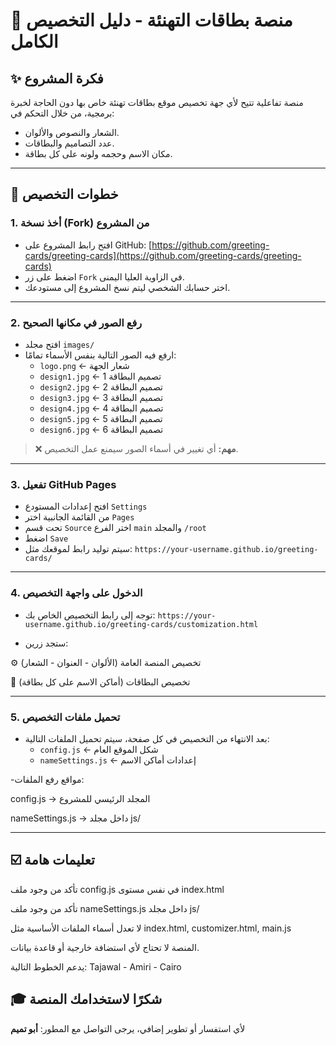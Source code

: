 # 🎉 منصة بطاقات التهنئة - دليل التخصيص الكامل

## ✨ فكرة المشروع
منصة تفاعلية تتيح لأي جهة تخصيص موقع بطاقات تهنئة خاص بها دون الحاجة لخبرة برمجية، من خلال التحكم في:
- الشعار والنصوص والألوان.
- عدد التصاميم والبطاقات.
- مكان الاسم وحجمه ولونه على كل بطاقة.

---

## 📅 خطوات التخصيص

### 1. أخذ نسخة (Fork) من المشروع
- افتح رابط المشروع على GitHub: [https://github.com/greeting-cards/greeting-cards](https://github.com/greeting-cards/greeting-cards)
- اضغط على زر `Fork` في الزاوية العليا اليمنى.
- اختر حسابك الشخصي ليتم نسخ المشروع إلى مستودعك.

---

### 2. رفع الصور في مكانها الصحيح
- افتح مجلد `images/`
- ارفع فيه الصور التالية بنفس الأسماء تمامًا:
  - `logo.png` ← شعار الجهة
  - `design1.jpg` ← تصميم البطاقة 1
  - `design2.jpg` ← تصميم البطاقة 2
  - `design3.jpg` ← تصميم البطاقة 3
  - `design4.jpg` ← تصميم البطاقة 4
  - `design5.jpg` ← تصميم البطاقة 5
  - `design6.jpg` ← تصميم البطاقة 6

> ❌ **مهم:** أي تغيير في أسماء الصور سيمنع عمل التخصيص.

---

### 3. تفعيل GitHub Pages
- افتح إعدادات المستودع `Settings`
- من القائمة الجانبية اختر `Pages`
- تحت قسم `Source` اختر الفرع `main` والمجلد `/root`
- اضغط `Save`
- سيتم توليد رابط لموقعك مثل:
  `https://your-username.github.io/greeting-cards/`

---

### 4. الدخول على واجهة التخصيص
- توجه إلى رابط التخصيص الخاص بك:
  `https://your-username.github.io/greeting-cards/customization.html`

- ستجد زرين:
  
⚙️ تخصيص المنصة العامة (الألوان - العنوان - الشعار)

🌟 تخصيص البطاقات (أماكن الاسم على كل بطاقة)

---

### 5. تحميل ملفات التخصيص
- بعد الانتهاء من التخصيص في كل صفحة، سيتم تحميل الملفات التالية:
  - `config.js` ← شكل الموقع العام
  - `nameSettings.js` ← إعدادات أماكن الاسم

-مواقع رفع الملفات:

config.js → المجلد الرئيسي للمشروع

nameSettings.js → داخل مجلد js/


---

## ☑️ تعليمات هامة
تأكد من وجود ملف config.js في نفس مستوى index.html

تأكد من وجود ملف nameSettings.js داخل مجلد js/

لا تعدل أسماء الملفات الأساسية مثل index.html, customizer.html, main.js

المنصة لا تحتاج لأي استضافة خارجية أو قاعدة بيانات.

يدعم الخطوط التالية: Tajawal - Amiri - Cairo

## 🎓 شكرًا لاستخدامك المنصة
لأي استفسار أو تطوير إضافي، يرجى التواصل مع المطور: **أبو تميم**
